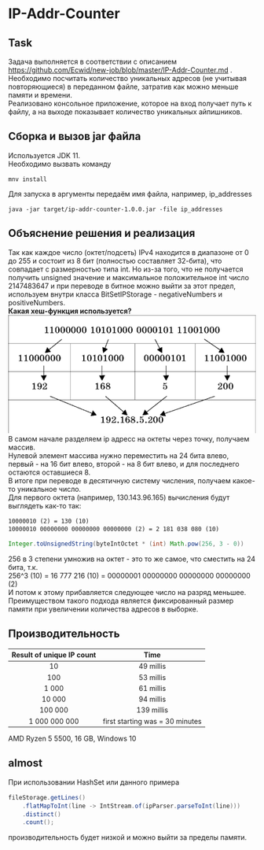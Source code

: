 # IP-Addr-Counter

## Task
Задача выполняется в соответствии с описанием https://github.com/Ecwid/new-job/blob/master/IP-Addr-Counter.md .  
Необходимо посчитать количество уникальных адресов (не учитывая повторяющиеся) в переданном файле, затратив как можно меньше памяти и времени.  
Реализовано консольное приложение, которое на вход получает путь к файлу, а на выходе показывает количество уникальных айпишников.  

## Сборка и вызов jar файла
Используется JDK 11.  
Необходимо вызвать команду  
```
mnv install
```
Для запуска в аргументы передаём имя файла, например, ip_addresses
```
java -jar target/ip-addr-counter-1.0.0.jar -file ip_addresses
```

## Объяснение решения и реализация  
Так как каждое число (октет/подсеть) IPv4 находится в диапазоне от 0 до 255 
и состоит из 8 бит (полностью составляет 32-бита),
что совпадает с размерностью типа int. Но из-за того, что 
не получается получить unsigned значение и максимальное положительное int 
число 2147483647 и при переводе в битное можно выйти за этот предел, 
используем внутри класса BitSetIPStorage - negativeNumbers и positiveNumbers.  
**Какая хеш-функция используется?**  
![ip](doc/ip.png)  
В самом начале разделяем ip адресс на октеты через точку, получаем массив.  
Нулевой элемент массива нужно переместить на 24 бита влево, первый - на 16 бит влево,
второй - на 8 бит влево, и для последнего остаются оставшиеся 8.  
В итоге при переводе в десятичную систему числения, получаем какое-то уникальное число.  
Для первого октета (например, 130.143.96.165) вычисления будут выглядеть как-то так:
```
10000010 (2) = 130 (10)
10000010 00000000 00000000 00000000 (2) = 2 181 038 080 (10)
```
```java
Integer.toUnsignedString(byteIntOctet * (int) Math.pow(256, 3 - 0))
```
256 в 3 степени умножив на октет - это то же самое, что сместить на 24 бита, т.к.  
256^3 (10) = 16 777 216 (10) = 00000001 00000000 00000000 00000000 (2)  
И потом к этому прибавляется следующее число на разряд меньшее.  
Преимуществом такого подхода является фиксированный размер памяти при увеличении количества адресов в выборке.

## Производительность  
| Result of unique IP count |               Time               |
|:-------------------------:|:--------------------------------:|
|            10             |            49 millis             |
|            100            |            53 millis             |
|           1 000           |            61 millis             |
|          10 000           |            94 millis             |
|          100 000          |            139 millis            |
|       1 000 000 000       | first starting was  = 30 minutes |

AMD Ryzen 5 5500, 16 GB, Windows 10

## almost
При использовании HashSet или данного примера
```java
fileStorage.getLines()
    .flatMapToInt(line -> IntStream.of(ipParser.parseToInt(line)))
    .distinct()
    .count();
```
производительность будет низкой и можно выйти за пределы памяти.
